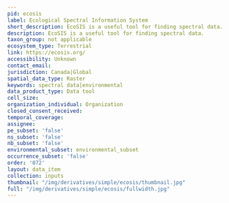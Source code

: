 ```yaml
---
pid: ecosis
label: Ecological Spectral Information System
short_description: EcoSIS is a useful tool for finding spectral data.
description: EcoSIS is a useful tool for finding spectral data.
taxon_group: not applicable
ecosystem_type: Terrestrial
link: https://ecosis.org/
accessibility: Unknown
contact_email: 
jurisdiction: Canada|Global
spatial_data_type: Raster
keywords: spectral data|environmental
data_product_type: Data tool
cell_size: 
organization_individual: Organization
closed_consent_received: 
temporal_coverage: 
assignee: 
pe_subset: 'false'
ns_subset: 'false'
nb_subset: 'false'
environmental_subset: environmental_subset
occurrence_subset: 'false'
order: '072'
layout: data_item
collection: inputs
thumbnail: "/img/derivatives/simple/ecosis/thumbnail.jpg"
full: "/img/derivatives/simple/ecosis/fullwidth.jpg"
---
```

